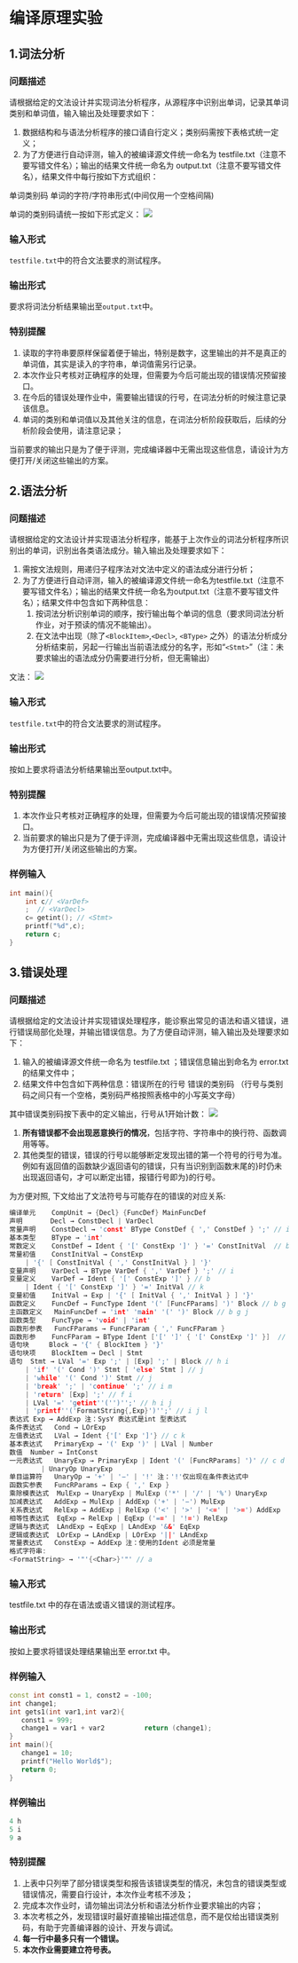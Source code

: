 # 编译原理实验
## 1.词法分析
### 问题描述

请根据给定的文法设计并实现词法分析程序，从源程序中识别出单词，记录其单词类别和单词值，输入输出及处理要求如下：

1. 数据结构和与语法分析程序的接口请自行定义；类别码需按下表格式统一定义；
2. 为了方便进行自动评测，输入的被编译源文件统一命名为 testfile.txt（注意不要写错文件名）；输出的结果文件统一命名为 output.txt（注意不要写错文件名），结果文件中每行按如下方式组织：

单词类别码 单词的字符/字符串形式(中间仅用一个空格间隔)

单词的类别码请统一按如下形式定义：
![](https://secure2.wostatic.cn/static/jRqPCKyyo1mGNU7Rc8C5yJ/image.png?auth_key=1713496648-ckBENgXT7AHmKWpxrbofp1-0-f1ad24b19f04e7e08b7a9fdc317d02d0)
### 输入形式
`testfile.txt`中的符合文法要求的测试程序。  
### 输出形式
要求将词法分析结果输出至`output.txt`中。

### 特别提醒 

1. 读取的字符串要原样保留着便于输出，特别是数字，这里输出的并不是真正的单词值，其实是读入的字符串，单词值需另行记录。
2. 本次作业只考核对正确程序的处理，但需要为今后可能出现的错误情况预留接口。
3. 在今后的错误处理作业中，需要输出错误的行号，在词法分析的时候注意记录该信息。
4. 单词的类别和单词值以及其他关注的信息，在词法分析阶段获取后，后续的分析阶段会使用，请注意记录；

当前要求的输出只是为了便于评测，完成编译器中无需出现这些信息，请设计为方便打开/关闭这些输出的方案。

## 2.语法分析
### 问题描述
请根据给定的文法设计并实现语法分析程序，能基于上次作业的词法分析程序所识别出的单词，识别出各类语法成分。输入输出及处理要求如下：

1. 需按文法规则，用递归子程序法对文法中定义的语法成分进行分析；
2. 为了方便进行自动评测，输入的被编译源文件统一命名为testfile.txt（注意不要写错文件名）；输出的结果文件统一命名为output.txt（注意不要写错文件名）；结果文件中包含如下两种信息：
    1. 按词法分析识别单词的顺序，按行输出每个单词的信息（要求同词法分析作业，对于预读的情况不能输出）。
    2. 在文法中出现（除了`<BlockItem>`,`<Decl>`, `<BType>` 之外）的语法分析成分分析结束前，另起一行输出当前语法成分的名字，形如“`<Stmt>`”（注：未要求输出的语法成分仍需要进行分析，但无需输出）

文法：
![](https://secure2.wostatic.cn/static/enwvcTtDPSEEw1yvG3oN2g/image.png?auth_key=1713496752-uAV6pSgXjJCAvkQiDDihZd-0-6affc726a7d1cfd2e2c40ce1af1a6b3e)

### 输入形式
`testfile.txt`中的符合文法要求的测试程序。  

### 输出形式
按如上要求将语法分析结果输出至output.txt中。

### 特别提醒
  1. 本次作业只考核对正确程序的处理，但需要为今后可能出现的错误情况预留接口。
  2. 当前要求的输出只是为了便于评测，完成编译器中无需出现这些信息，请设计为方便打开/关闭这些输出的方案。

### 样例输入
```C++
int main(){
    int c// <VarDef> 
    ;  // <VarDecl>
    c= getint(); // <Stmt>
    printf("%d",c);
    return c;
}
```

## 3.错误处理
### 问题描述

请根据给定的文法设计并实现错误处理程序，能诊察出常见的语法和语义错误，进行错误局部化处理，并输出错误信息。为了方便自动评测，输入输出及处理要求如下：  

1. 输入的被编译源文件统一命名为 testfile.txt ；错误信息输出到命名为 error.txt 的结果文件中；
2. 结果文件中包含如下两种信息：错误所在的行号 错误的类别码 （行号与类别码之间只有一个空格，类别码严格按照表格中的小写英文字母）

其中错误类别码按下表中的定义输出，行号从1开始计数： 
![](https://secure2.wostatic.cn/static/aN5KxDebYJWvecW9tpJHzj/image.png?auth_key=1713496852-kdnLhPMhYREJkW6gFiDxRY-0-b2fe5b898cd99c5c44f73e567824b73f)

1. **所有错误都不会出现恶意换行的情况**，包括字符、字符串中的换行符、函数调用等等。 
2. 其他类型的错误，错误的行号以能够断定发现出错的第一个符号的行号为准。例如有返回值的函数缺少返回语句的错误，只有当识别到函数末尾的}时仍未出现返回语句，才可以断定出错，报错行号即为}的行号。

为方便对照, 下文给出了文法符号与可能存在的错误的对应关系:

```C++
编译单元    CompUnit → {Decl} {FuncDef} MainFuncDef  
声明       Decl → ConstDecl | VarDecl
常量声明    ConstDecl → 'const' BType ConstDef { ',' ConstDef } ';' // i
基本类型    BType → 'int'
常数定义    ConstDef → Ident { '[' ConstExp ']' } '=' ConstInitVal  // b k
常量初值    ConstInitVal → ConstExp
    | '{' [ ConstInitVal { ',' ConstInitVal } ] '}' 
变量声明    VarDecl → BType VarDef { ',' VarDef } ';' // i
变量定义    VarDef → Ident { '[' ConstExp ']' } // b
    | Ident { '[' ConstExp ']' } '=' InitVal // k
变量初值    InitVal → Exp | '{' [ InitVal { ',' InitVal } ] '}'
函数定义    FuncDef → FuncType Ident '(' [FuncFParams] ')' Block // b g j
主函数定义   MainFuncDef → 'int' 'main' '(' ')' Block // b g j
函数类型    FuncType → 'void' | 'int' 
函数形参表   FuncFParams → FuncFParam { ',' FuncFParam } 
函数形参    FuncFParam → BType Ident ['[' ']' { '[' ConstExp ']' }]  //   b k
语句块     Block → '{' { BlockItem } '}' 
语句块项    BlockItem → Decl | Stmt 
语句  Stmt → LVal '=' Exp ';' | [Exp] ';' | Block // h i
    | 'if' '(' Cond ')' Stmt [ 'else' Stmt ] // j
    | 'while' '(' Cond ')' Stmt // j
    | 'break' ';' | 'continue' ';' // i m
    | 'return' [Exp] ';' // f i
    | LVal '=' 'getint''('')'';' // h i j
    | 'printf''('FormatString{,Exp}')'';' // i j l
表达式 Exp → AddExp 注：SysY 表达式是int 型表达式 
条件表达式   Cond → LOrExp 
左值表达式   LVal → Ident {'[' Exp ']'} // c k
基本表达式   PrimaryExp → '(' Exp ')' | LVal | Number 
数值  Number → IntConst 
一元表达式   UnaryExp → PrimaryExp | Ident '(' [FuncRParams] ')' // c d e j
        | UnaryOp UnaryExp 
单目运算符   UnaryOp → '+' | '−' | '!' 注：'!'仅出现在条件表达式中 
函数实参表   FuncRParams → Exp { ',' Exp } 
乘除模表达式  MulExp → UnaryExp | MulExp ('*' | '/' | '%') UnaryExp 
加减表达式   AddExp → MulExp | AddExp ('+' | '−') MulExp 
关系表达式   RelExp → AddExp | RelExp ('<' | '>' | '<=' | '>=') AddExp
相等性表达式  EqExp → RelExp | EqExp ('==' | '!=') RelExp
逻辑与表达式  LAndExp → EqExp | LAndExp '&&' EqExp
逻辑或表达式  LOrExp → LAndExp | LOrExp '||' LAndExp 
常量表达式   ConstExp → AddExp 注：使用的Ident 必须是常量
格式字符串:
<FormatString> → '"'{<Char>}'"' // a
```

### 输入形式
testfile.txt 中的存在语法或语义错误的测试程序。

### 输出形式
按如上要求将错误处理结果输出至 error.txt 中。

### 样例输入

```C++
const int const1 = 1, const2 = -100;
int change1;
int gets1(int var1,int var2){
   const1 = 999;
   change1 = var1 + var2          return (change1);
}
int main(){
   change1 = 10;
   printf("Hello World$");
   return 0;
}
```

### 样例输出


```C++
4 h
5 i
9 a
```

### 特别提醒
1. 上表中只列举了部分错误类型和报告该错误类型的情况，未包含的错误类型或错误情况，需要自行设计，本次作业考核不涉及；
2. 完成本次作业时，请勿输出词法分析和语法分析作业要求输出的内容；
3. 本次考核之外，发现错误时最好直接输出描述信息，而不是仅给出错误类别码，有助于完善编译器的设计、开发与调试。
4. **每一行中最多只有一个错误。**
5. **本次作业需要建立符号表。**
